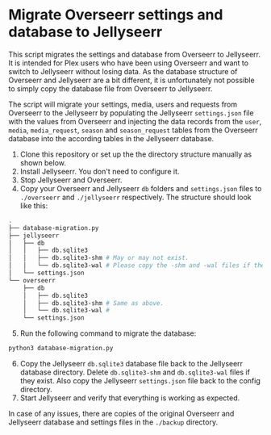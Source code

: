# Migrate Overseerr settings and database to Jellyseerr

This script migrates the settings and database from Overseerr to Jellyseerr. It is intended for Plex users who have been using Overseerr and want to switch to Jellyseerr without losing data. As the database structure of Overseerr and Jellyseerr are a bit different, it is unfortunately not possible to simply copy the database file from Overseerr to Jellyseerr. 

The script will migrate your settings, media, users and requests from Overseerr to the Jellyseerr by populating the Jellyseerr `settings.json` file with the values from Overseerr and injecting the data records from the `user`, `media`, `media_request`, `season` and `season_request` tables from the Overseerr database into the according tables in the Jellyseerr database.

1. Clone this repository or set up the the directory structure manually as shown below.
2. Install Jellyseerr. You don't need to configure it.
3. Stop Jellyseerr and Overseerr.
4. Copy your Overseerr and Jellyseerr `db` folders and `settings.json` files to `./overseerr` and `./jellyseerr` respectively. The structure should look like this:
```bash
.
├── database-migration.py
├── jellyseerr
│   ├── db
│   │   ├── db.sqlite3
│   │   ├── db.sqlite3-shm # May or may not exist.
│   │   └── db.sqlite3-wal # Please copy the -shm and -wal files if they exist.
│   └── settings.json
└── overseerr
    ├── db
    │   ├── db.sqlite3
    │   ├── db.sqlite3-shm # Same as above.
    │   └── db.sqlite3-wal #
    └── settings.json
```
5. Run the following command to migrate the database:
```bash
python3 database-migration.py
```
6. Copy the Jellyseerr `db.sqlite3` database file back to the Jellyseerr database directory. Delete `db.sqlite3-shm` and `db.sqlite3-wal` files if they exist. Also copy the Jellyseerr `settings.json` file back to the config directory.
7. Start Jellyseerr and verify that everything is working as expected.

In case of any issues, there are copies of the original Overseerr and Jellyseerr database and settings files in the `./backup` directory.

